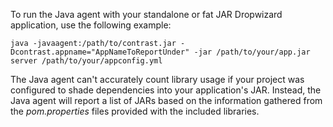 <!--
title: "Installing Contrast on DropWizard"
description: "DropWizard installation of the Contrast Java Agent"
tags: "java agent installation dropwizard"
-->


To run the Java agent with your standalone or fat JAR Dropwizard application, use the following example:

````
java -javaagent:/path/to/contrast.jar -Dcontrast.appname="AppNameToReportUnder" -jar /path/to/your/app.jar server /path/to/your/appconfig.yml
````

The Java agent can't accurately count library usage if your project was configured to shade dependencies into your application's JAR. Instead, the Java agent will report a list of JARs based on the information gathered from the *pom.properties* files provided with the included libraries.
